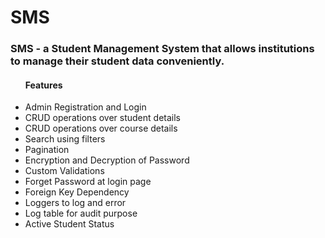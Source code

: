 # SMS

<h3>SMS - a Student Management System that allows institutions to manage their student data conveniently.</h3>
<ul>
  <h4>Features</h4>
  <li>Admin Registration and Login</li>
  <li>CRUD operations over student details</li>
  <li>CRUD operations over course details</li>
  <li>Search using filters</li>
  <li>Pagination</li>
  <li>Encryption and Decryption of Password</li>
  <li>Custom Validations</li>
  <li>Forget Password at login page</li>
  <li>Foreign Key Dependency</li>
  <li>Loggers to log and error</li>
  <li>Log table for audit purpose</li>
  <li>Active Student Status</li>
</ul>
